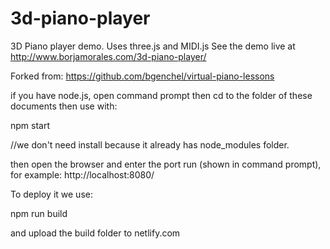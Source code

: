 3d-piano-player
===============

3D Piano player demo. Uses three.js and MIDI.js
See the demo live at http://www.borjamorales.com/3d-piano-player/

Forked from:
https://github.com/bgenchel/virtual-piano-lessons

if you have node.js, open command prompt then cd to the folder of these documents then use with:

npm start

//we don't need install because it already has node_modules folder.

then open the browser and enter the port run (shown in command prompt), for example:
http://localhost:8080/

To deploy it we use:

npm run build

and upload the build folder to netlify.com
